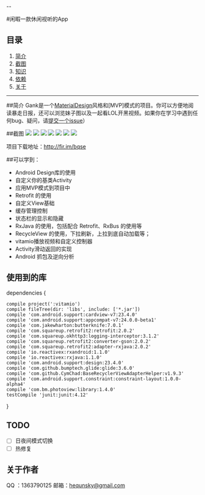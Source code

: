 
--

#闲暇一款休闲视听的App

## 目录
1. [简介](#简介)
1. [截图](#截图)
1. [知识](#可以学到)
1. [依赖](#使用到的库)
1. [关于](#关于作者)

---

##简介
Gank是一个[MaterialDesign](http://www.google.com/design/spec/material-design/)风格和[MVP]模式的项目。你可以方便地阅读暴走日报，还可以浏览妹子图以及一起看LOL开黑视频。如果你在学习中遇到任何bug、疑问，请[提交一个issue](https://github.com/hequnsky/Gank/issues/new)）

##截图
![](/screenshot/screenshot_2016-08-06-16-45-24.png)
![](/screenshot/Screenshot_2016-08-06-16-44-12.png)
![](/screenshot/Screenshot_2016-08-06-16-44-56.png)
![](/screenshot/Screenshot_2016-08-06-16-45-40.png)
![](/screenshot/Screenshot_2016-08-06-16-47-09.png)
![](/screenshot/Screenshot_2016-08-06-16-47-33.png)
![](/screenshot/Screenshot_2016-08-06-16-47-41.png)

项目下载地址：http://fir.im/bqse

##可以学到：

- Android Design库的使用
- 自定义你的基类Activity
- 应用MVP模式到项目中
- Retrofit 的使用
- 自定义View基础
- 缓存管理控制
- 状态栏的显示和隐藏
- RxJava 的使用，包括配合 Retrofit、RxBus 的使用等
- RecycleView 的使用，下拉刷新，上拉到底自动加载等；
- vitamio播放视频和自定义控制器
- Activity滑动返回的实现
- Android 抓包及逆向分析

## 使用到的库

dependencies {

    compile project(':vitamio')
    compile fileTree(dir: 'libs', include: ['*.jar'])
    compile 'com.android.support:cardview-v7:23.4.0'
    compile 'com.android.support:appcompat-v7:24.0.0-beta1'
    compile 'com.jakewharton:butterknife:7.0.1'
    compile 'com.squareup.retrofit2:retrofit:2.0.2'
    compile 'com.squareup.okhttp3:logging-interceptor:3.1.2'
    compile 'com.squareup.retrofit2:converter-gson:2.0.2'
    compile 'com.squareup.retrofit2:adapter-rxjava:2.0.2'
    compile 'io.reactivex:rxandroid:1.1.0'
    compile 'io.reactivex:rxjava:1.1.0'
    compile 'com.android.support:design:23.4.0'
    compile 'com.github.bumptech.glide:glide:3.6.0'
    compile 'com.github.CymChad:BaseRecyclerViewAdapterHelper:v1.9.3'
    compile 'com.android.support.constraint:constraint-layout:1.0.0-alpha4'
    compile 'com.bm.photoview:library:1.4.0'
    testCompile 'junit:junit:4.12'
}

## TODO
- [ ] 日夜间模式切换
- [ ] 热修复

## 关于作者

QQ ：1363790125
邮箱：hequnsky@gmail.com





